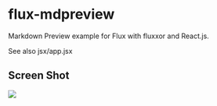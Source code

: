 # flux-mdpreview

Markdown Preview example for Flux with fluxxor and React.js.

See also jsx/app.jsx

## Screen Shot

![](https://cloud.githubusercontent.com/assets/8991/6652035/d060efd6-caa2-11e4-9f95-c5d9a54e5b4f.gif)

